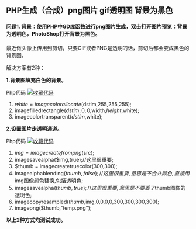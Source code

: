 ## PHP生成（合成）png图片 gif透明图 背景为黑色

#### 问题1. 背景：使用PHP中GD库函数进行png图片生成，双击打开图片预览：背景为透明色，PhotoShop打开背景为黑色。

最近做头像上传用到剪切，只要GIF或者PNG是透明的话，剪切后都会变成黑色的背景图。

解决方案有2种：

**1.背景图填充白色的背景。**

Php代码  [![收藏代码](https://www.iteye.com/images/icon_star.png)](javascript:void())

1. $white = imagecolorallocate($dstim,255,255,255);  
2. imagefilledrectangle($dstim,0,0,$width,$height,$white);  
3. imagecolortransparent($dstim,$white);   

**2.设置图片走透明通道。** 

Php代码  [![收藏代码](https://www.iteye.com/images/icon_star.png)](javascript:void())

1. $img = imagecreatefrompng($src);  
2. imagesavealpha($img,true);//这里很重要;  
3. $thumb = imagecreatetruecolor(300,300);  
4. imagealphablending($thumb,false);//这里很重要,意思是不合并颜色,直接用$img图像颜色替换,包括透明色;  
5. imagesavealpha($thumb,true);//这里很重要,意思是不要丢了$thumb图像的透明色;  
6. imagecopyresampled($thumb,$img,0,0,0,0,300,300,300,300);  
7. imagepng($thumb,"temp.png");   

**以上2种方式均测试成功。**